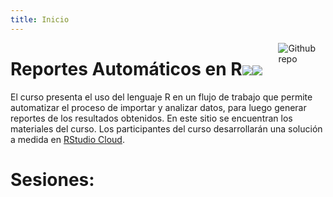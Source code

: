 ```yaml
---
title: Inicio
---
```


<img src="http://mercury.webster.edu/aleshunas/R_learning_infrastructure/images/R.png" style="max-width:15%;min-width:40px;float:right;" alt="Github repo" />

# Reportes Automáticos en R![](/content/_index_files/Rlogo.svg)![](/content/_index_files/R.png)

El curso presenta el uso del lenguaje R en un flujo de trabajo que permite automatizar el proceso de importar y analizar datos, para luego generar reportes de los resultados obtenidos. En este sitio se encuentran los materiales del curso. Los participantes del curso desarrollarán una solución a medida en [RStudio Cloud](https://rstudio.cloud/).

# Sesiones:

